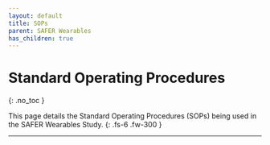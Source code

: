 ```yaml
---
layout: default
title: SOPs
parent: SAFER Wearables
has_children: true
---
```


# Standard Operating Procedures
{: .no_toc }

This page details the Standard Operating Procedures (SOPs) being used in the SAFER Wearables Study.
{: .fs-6 .fw-300 }

---
